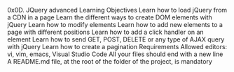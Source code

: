 0x0D. JQuery advanced
Learning Objectives
Learn how to load jQuery from a CDN in a page
Learn the different ways to create DOM elements with jQuery
Learn how to modify elements
Learn how to add new elements to a page with different positions
Learn how to add a click handler on an element
Learn how to send GET, POST, DELETE or any type of AJAX query with jQuery
Learn how to create a pagination
Requirements
Allowed editors: vi, vim, emacs, Visual Studio Code
All your files should end with a new line
A README.md file, at the root of the folder of the project, is mandatory